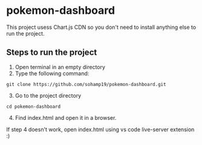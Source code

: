 # pokemon-dashboard

This project usess Chart.js CDN so you don't need to install anything else to run the project.

## Steps to run the project
1. Open terminal in an empty directory
2. Type the following command:
```
git clone https://github.com/sohamp19/pokemon-dashboard.git
```
3. Go to the project directory
```
cd pokemon-dashboard
```
4. Find index.html and open it in a browser.

If step 4 doesn't work, open index.html using vs code live-server extension :)
